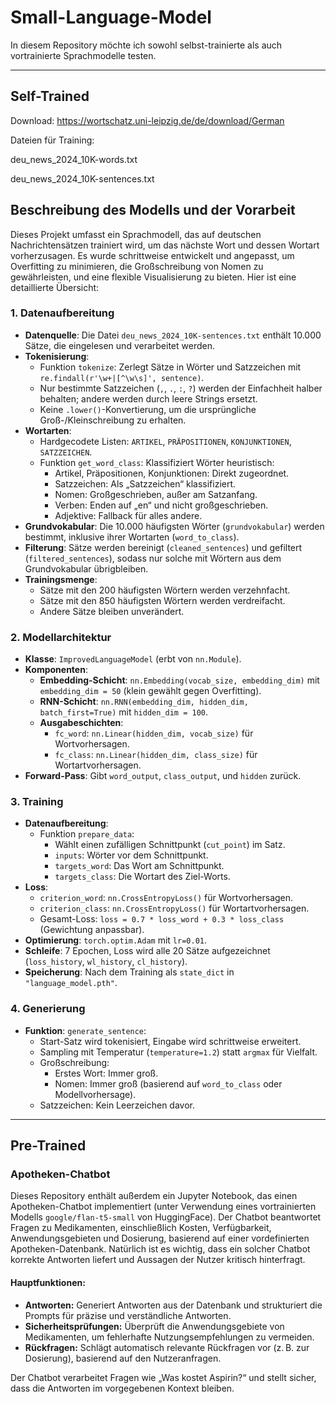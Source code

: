 # Small-Language-Model

In diesem Repository möchte ich sowohl selbst-trainierte als auch vortrainierte Sprachmodelle testen.

---

## Self-Trained

Download:
https://wortschatz.uni-leipzig.de/de/download/German

Dateien für Training:

deu_news_2024_10K-words.txt

deu_news_2024_10K-sentences.txt

## Beschreibung des Modells und der Vorarbeit

Dieses Projekt umfasst ein Sprachmodell, das auf deutschen Nachrichtensätzen trainiert wird, um das nächste Wort und dessen Wortart vorherzusagen. Es wurde schrittweise entwickelt und angepasst, um Overfitting zu minimieren, die Großschreibung von Nomen zu gewährleisten, und eine flexible Visualisierung zu bieten. Hier ist eine detaillierte Übersicht:

### 1. Datenaufbereitung
- **Datenquelle**: Die Datei `deu_news_2024_10K-sentences.txt` enthält 10.000 Sätze, die eingelesen und verarbeitet werden.
- **Tokenisierung**: 
  - Funktion `tokenize`: Zerlegt Sätze in Wörter und Satzzeichen mit `re.findall(r'\w+|[^\w\s]', sentence)`.
  - Nur bestimmte Satzzeichen (`,`, `.`, `:`, `?`) werden der Einfachheit halber behalten; andere werden durch leere Strings ersetzt.
  - Keine `.lower()`-Konvertierung, um die ursprüngliche Groß-/Kleinschreibung zu erhalten.
- **Wortarten**:
  - Hardgecodete Listen: `ARTIKEL`, `PRÄPOSITIONEN`, `KONJUNKTIONEN`, `SATZZEICHEN`.
  - Funktion `get_word_class`: Klassifiziert Wörter heuristisch:
    - Artikel, Präpositionen, Konjunktionen: Direkt zugeordnet.
    - Satzzeichen: Als „Satzzeichen“ klassifiziert.
    - Nomen: Großgeschrieben, außer am Satzanfang.
    - Verben: Enden auf „en“ und nicht großgeschrieben.
    - Adjektive: Fallback für alles andere.
- **Grundvokabular**: Die 10.000 häufigsten Wörter (`grundvokabular`) werden bestimmt, inklusive ihrer Wortarten (`word_to_class`).
- **Filterung**: Sätze werden bereinigt (`cleaned_sentences`) und gefiltert (`filtered_sentences`), sodass nur solche mit Wörtern aus dem Grundvokabular übrigbleiben.
- **Trainingsmenge**:
  - Sätze mit den 200 häufigsten Wörtern werden verzehnfacht.
  - Sätze mit den 850 häufigsten Wörtern werden verdreifacht.
  - Andere Sätze bleiben unverändert.

### 2. Modellarchitektur
- **Klasse**: `ImprovedLanguageModel` (erbt von `nn.Module`).
- **Komponenten**:
  - **Embedding-Schicht**: `nn.Embedding(vocab_size, embedding_dim)` mit `embedding_dim = 50` (klein gewählt gegen Overfitting).
  - **RNN-Schicht**: `nn.RNN(embedding_dim, hidden_dim, batch_first=True)` mit `hidden_dim = 100`.
  - **Ausgabeschichten**:
    - `fc_word`: `nn.Linear(hidden_dim, vocab_size)` für Wortvorhersagen.
    - `fc_class`: `nn.Linear(hidden_dim, class_size)` für Wortartvorhersagen.
- **Forward-Pass**: Gibt `word_output`, `class_output`, und `hidden` zurück.

### 3. Training
- **Datenaufbereitung**:
  - Funktion `prepare_data`: 
    - Wählt einen zufälligen Schnittpunkt (`cut_point`) im Satz.
    - `inputs`: Wörter vor dem Schnittpunkt.
    - `targets_word`: Das Wort am Schnittpunkt.
    - `targets_class`: Die Wortart des Ziel-Worts.
- **Loss**:
  - `criterion_word`: `nn.CrossEntropyLoss()` für Wortvorhersagen.
  - `criterion_class`: `nn.CrossEntropyLoss()` für Wortartvorhersagen.
  - Gesamt-Loss: `loss = 0.7 * loss_word + 0.3 * loss_class` (Gewichtung anpassbar).
- **Optimierung**: `torch.optim.Adam` mit `lr=0.01`.
- **Schleife**: 7 Epochen, Loss wird alle 20 Sätze aufgezeichnet (`loss_history`, `wl_history`, `cl_history`).
- **Speicherung**: Nach dem Training als `state_dict` in `"language_model.pth"`.

### 4. Generierung
- **Funktion**: `generate_sentence`:
  - Start-Satz wird tokenisiert, Eingabe wird schrittweise erweitert.
  - Sampling mit Temperatur (`temperature=1.2`) statt `argmax` für Vielfalt.
  - Großschreibung:
    - Erstes Wort: Immer groß.
    - Nomen: Immer groß (basierend auf `word_to_class` oder Modellvorhersage).
  - Satzzeichen: Kein Leerzeichen davor.

---

## Pre-Trained

### Apotheken-Chatbot

Dieses Repository enthält außerdem ein Jupyter Notebook, das einen Apotheken-Chatbot implementiert (unter Verwendung eines vortrainierten Modells `google/flan-t5-small` von HuggingFace). Der Chatbot beantwortet Fragen zu Medikamenten, einschließlich Kosten, Verfügbarkeit, Anwendungsgebieten und Dosierung, basierend auf einer vordefinierten Apotheken-Datenbank. Natürlich ist es wichtig, dass ein solcher Chatbot korrekte Antworten liefert und Aussagen der Nutzer kritisch hinterfragt.

#### Hauptfunktionen:

- **Antworten:** Generiert Antworten aus der Datenbank und strukturiert die Prompts für präzise und verständliche Antworten.
- **Sicherheitsprüfungen:** Überprüft die Anwendungsgebiete von Medikamenten, um fehlerhafte Nutzungsempfehlungen zu vermeiden.
- **Rückfragen:** Schlägt automatisch relevante Rückfragen vor (z. B. zur Dosierung), basierend auf den Nutzeranfragen.

Der Chatbot verarbeitet Fragen wie „Was kostet Aspirin?“ und stellt sicher, dass die Antworten im vorgegebenen Kontext bleiben.



